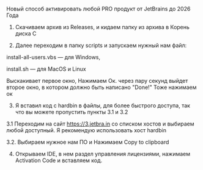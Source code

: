 Новый способ активировать любой PRO продукт от JetBrains до 2026 Года 
 
1. Скачиваем архив из Releases, и кидаем папку из архива в Корень диска C 
 
2. Далее переходим в папку scripts и запускаем нужный нам файл: 
 
install-all-users.vbs — для Windows,  

install.sh — для MacOS и Linux 
 
Выскакивает первое окно, Нажимаем Ок. 
через пару секунд выйдет второе окно, в котором должно быть написано "Done!" 
Тоже нажимаем ок 
 
3. Я вставил код с hardbin в файлы, для более быстрого доступа, так что вы можете пропустить пункты 3.1 и 3.2

3.1 Переходим на сайт https://3.jetbra.in со списком хостов и выбираем любой доступный.
Я рекомендую использовать хост hardbin

3.2. Выбираем нужное нам ПО и Нажимаем Copy to clipboard

4. Открываем IDE, в нем раздел управления лицензиями, нажимаем Activation Code и вставляем код.
